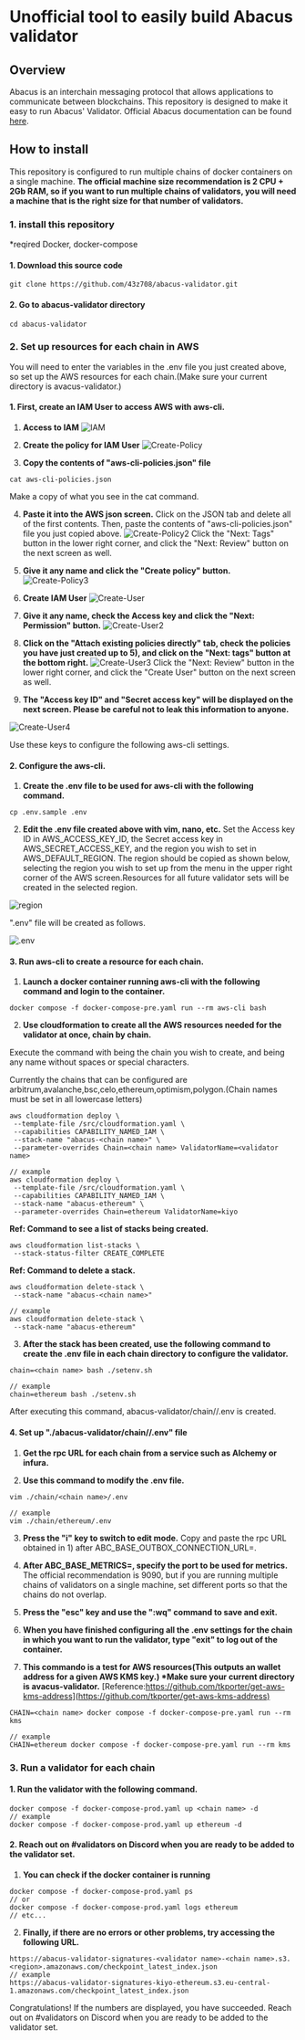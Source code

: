 # Unofficial tool to easily build Abacus validator

## Overview

Abacus is an interchain messaging protocol that allows applications to communicate between blockchains.
This repository is designed to make it easy to run Abacus' Validator.
Official Abacus documentation can be found [here](https://docs.useabacus.network/abacus-docs/validators/getting-started).

## How to install

This repository is configured to run multiple chains of docker containers on a single machine.
**The official machine size recommendation is 2 CPU + 2Gb RAM, so if you want to run multiple chains of validators, you will need a machine that is the right size for that number of validators.**

### 1. install this repository

\*reqired Docker, docker-compose

#### 1. Download this source code

```
git clone https://github.com/43z708/abacus-validator.git
```

#### 2. Go to abacus-validator directory

```
cd abacus-validator
```

### 2. Set up resources for each chain in AWS

You will need to enter the variables in the .env file you just created above, so set up the AWS resources for each chain.(Make sure your current directory is avacus-validator.)

#### 1. First, create an IAM User to access AWS with aws-cli.

1. **Access to IAM**
   ![IAM](https://user-images.githubusercontent.com/52235419/188061153-5ba1bd8e-f3e7-4ec2-9f1c-6461f28a73ce.png)

2. **Create the policy for IAM User**
   ![Create-Policy](https://user-images.githubusercontent.com/52235419/188061473-20c96f1f-92f4-4120-a291-a7bcf40eea21.png)

3. **Copy the contents of "aws-cli-policies.json" file**

```
cat aws-cli-policies.json
```

Make a copy of what you see in the cat command.

4. **Paste it into the AWS json screen.**
   Click on the JSON tab and delete all of the first contents. Then, paste the contents of "aws-cli-policies.json" file you just copied above.
   ![Create-Policy2](https://user-images.githubusercontent.com/52235419/188062282-8a24df98-9fb9-4723-9383-9d91fb36c4cf.png)
   Click the "Next: Tags" button in the lower right corner, and click the "Next: Review" button on the next screen as well.

5. **Give it any name and click the "Create policy" button.**
   ![Create-Policy3](https://user-images.githubusercontent.com/52235419/188062939-57b3be8d-ce95-411a-b423-62643808e460.png)

6. **Create IAM User**
   ![Create-User](https://user-images.githubusercontent.com/52235419/188063321-9a286dad-e9c6-41ac-96e3-c09c1d23f154.png)

7. **Give it any name, check the Access key and click the "Next: Permission" button.**
   ![Create-User2](https://user-images.githubusercontent.com/52235419/188063556-2be285d9-863b-4878-850d-2d0163327c6d.png)

8. **Click on the "Attach existing policies directly" tab, check the policies you have just created up to 5), and click on the "Next: tags" button at the bottom right.**
   ![Create-User3](https://user-images.githubusercontent.com/52235419/188063913-e317d451-769b-4d7f-8a75-c674a1bd147f.png)
   Click the "Next: Review" button in the lower right corner, and click the "Create User" button on the next screen as well.

9. **The "Access key ID" and "Secret access key" will be displayed on the next screen. Please be careful not to leak this information to anyone.**

![Create-User4](https://user-images.githubusercontent.com/52235419/188064400-0f919f85-90d0-400e-bf80-5a3dca0965e7.png)

Use these keys to configure the following aws-cli settings.

#### 2. Configure the aws-cli.

1. **Create the .env file to be used for aws-cli with the following command.**

```
cp .env.sample .env
```

2. **Edit the .env file created above with vim, nano, etc.**
   Set the Access key ID in AWS_ACCESS_KEY_ID, the Secret access key in AWS_SECRET_ACCESS_KEY, and the region you wish to set in AWS_DEFAULT_REGION.
   The region should be copied as shown below, selecting the region you wish to set up from the menu in the upper right corner of the AWS screen.Resources for all future validator sets will be created in the selected region.

![region](https://user-images.githubusercontent.com/52235419/188065804-2d9a5bd3-8f43-41aa-9160-8b8c259408a1.png)

".env" file will be created as follows.

![.env](https://user-images.githubusercontent.com/52235419/188066439-28873fcf-39e1-4ea6-9a3b-05771956a19a.png)

#### 3. Run aws-cli to create a resource for each chain.

1. **Launch a docker container running aws-cli with the following command and login to the container.**

```
docker compose -f docker-compose-pre.yaml run --rm aws-cli bash
```

2. **Use cloudformation to create all the AWS resources needed for the validator at once, chain by chain.**

Execute the command with <chain name> being the chain you wish to create, and <validator name> being any name without spaces or special characters.

Currently the chains that can be configured are arbitrum,avalanche,bsc,celo,ethereum,optimism,polygon.(Chain names must be set in all lowercase letters)

```
aws cloudformation deploy \
 --template-file /src/cloudformation.yaml \
 --capabilities CAPABILITY_NAMED_IAM \
 --stack-name "abacus-<chain name>" \
 --parameter-overrides Chain=<chain name> ValidatorName=<validator name>

// example
aws cloudformation deploy \
 --template-file /src/cloudformation.yaml \
 --capabilities CAPABILITY_NAMED_IAM \
 --stack-name "abacus-ethereum" \
 --parameter-overrides Chain=ethereum ValidatorName=kiyo
```

**Ref: Command to see a list of stacks being created.**

```
aws cloudformation list-stacks \
 --stack-status-filter CREATE_COMPLETE
```

**Ref: Command to delete a stack.**

```
aws cloudformation delete-stack \
 --stack-name "abacus-<chain name>"

// example
aws cloudformation delete-stack \
 --stack-name "abacus-ethereum"
```

3. **After the stack has been created, use the following command to create the .env file in each chain directory to configure the validator.**

```
chain=<chain name> bash ./setenv.sh

// example
chain=ethereum bash ./setenv.sh
```

After executing this command, abacus-validator/chain/<chain name>/.env is created.

#### 4. Set up "./abacus-validator/chain/<chain name>/.env" file

1. **Get the rpc URL for each chain from a service such as Alchemy or infura.**

2. **Use this command to modify the .env file.**

```
vim ./chain/<chain name>/.env

// example
vim ./chain/ethereum/.env
```

3. **Press the "i" key to switch to edit mode.**
   Copy and paste the rpc URL obtained in 1) after ABC_BASE_OUTBOX_CONNECTION_URL=.

4. **After ABC_BASE_METRICS=, specify the port to be used for metrics.**
   The official recommendation is 9090, but if you are running multiple chains of validators on a single machine, set different ports so that the chains do not overlap.

5. **Press the "esc" key and use the ":wq" command to save and exit.**

6. **When you have finished configuring all the .env settings for the chain in which you want to run the validator, type "exit" to log out of the container.**

7. **This commando is a test for AWS resources(This outputs an wallet address for a given AWS KMS key.) \*Make sure your current directory is avacus-validator.**
   [Reference:https://github.com/tkporter/get-aws-kms-address](https://github.com/tkporter/get-aws-kms-address)

```
CHAIN=<chain name> docker compose -f docker-compose-pre.yaml run --rm kms

// example
CHAIN=ethereum docker compose -f docker-compose-pre.yaml run --rm kms
```

### 3. Run a validator for each chain

#### 1. Run the validator with the following command.

```
docker compose -f docker-compose-prod.yaml up <chain name> -d
// example
docker compose -f docker-compose-prod.yaml up ethereum -d
```

#### 2. Reach out on #validators on Discord when you are ready to be added to the validator set.

1. **You can check if the docker container is running**

```
docker compose -f docker-compose-prod.yaml ps
// or
docker compose -f docker-compose-prod.yaml logs ethereum
// etc...
```

2. **Finally, if there are no errors or other problems, try accessing the following URL.**

```
https://abacus-validator-signatures-<validator name>-<chain name>.s3.<region>.amazonaws.com/checkpoint_latest_index.json
// example
https://abacus-validator-signatures-kiyo-ethereum.s3.eu-central-1.amazonaws.com/checkpoint_latest_index.json
```

Congratulations! If the numbers are displayed, you have succeeded.
Reach out on #validators on Discord when you are ready to be added to the validator set.
